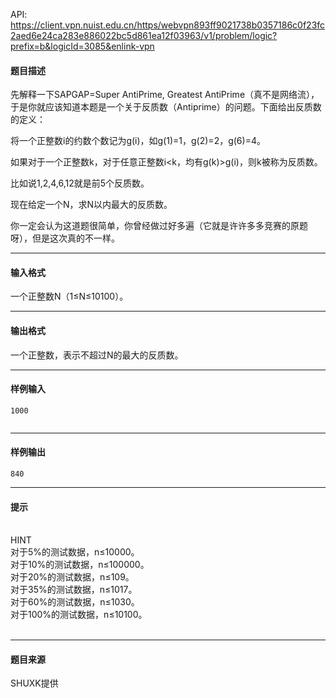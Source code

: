 API: https://client.vpn.nuist.edu.cn/https/webvpn893ff9021738b0357186c0f23fc2aed6e24ca283e886022bc5d861ea12f03963/v1/problem/logic?prefix=b&logicId=3085&enlink-vpn

#### 题目描述

先解释一下SAPGAP=Super AntiPrime, Greatest AntiPrime（真不是网络流），于是你就应该知道本题是一个关于反质数（Antiprime）的问题。下面给出反质数的定义：

将一个正整数i的约数个数记为g(i)，如g(1)=1，g(2)=2，g(6)=4。

如果对于一个正整数k，对于任意正整数i<k，均有g(k)>g(i)，则k被称为反质数。

比如说1,2,4,6,12就是前5个反质数。

现在给定一个N，求N以内最大的反质数。

你一定会认为这道题很简单，你曾经做过好多遍（它就是许许多多竞赛的原题呀），但是这次真的不一样。

---

#### 输入格式

一个正整数N（1≤N≤10100）。

---

#### 输出格式

一个正整数，表示不超过N的最大的反质数。

---

#### 样例输入
```
1000
 

```

---

#### 样例输出
```
840

```

---

#### 提示

   
HINT  
对于5%的测试数据，n≤10000。  
对于10%的测试数据，n≤100000。  
对于20%的测试数据，n≤109。  
对于35%的测试数据，n≤1017。  
对于60%的测试数据，n≤1030。  
对于100%的测试数据，n≤10100。  
 

---

#### 题目来源

SHUXK提供